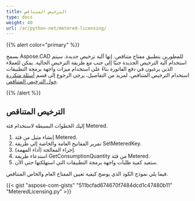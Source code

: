 ```yaml
---
title: الترخيص المتناقص
type: docs
weight: 40
url: /ar/python-net/metered-licensing/
---
```


{{% alert color="primary" %}} 

يسمح Aspose.CAD للمطورين بتطبيق مفتاح متناقص. إنها آلية ترخيص جديدة. سيتم استخدام آلية الترخيص الجديدة جنبًا إلى جنب مع طريقة الترخيص الحالية. يمكن للعملاء الذين يرغبون في دفع الفاتورة بناءً على استخدام ميزات واجهة برمجة التطبيقات استخدام الترخيص المتناقص. لمزيد من التفاصيل، يرجى الرجوع إلى قسم [أسئلة متكررة حول الترخيص المتناقص](https://purchase.aspose.com/faqs/licensing/metered).

{{% /alert %}} 
## **الترخيص المتناقص**
إليك الخطوات البسيطة لاستخدام فئة Metered.

1. إنشاء مثيل من فئة Metered.
1. تمرير المفاتيح العامة والخاصة إلى طريقة SetMeteredKey.
1. إجراء المعالجة (أداء المهمة).
1. استدعاء طريقة GetConsumptionQuantity من فئة Metered.
1. ستعيد كمية طلبات واجهة برمجة التطبيقات التي استهلكتها حتى الآن.

فيما يلي نموذج الكود الذي يوضح كيفية تعيين المفتاح العام والخاص المتناقص.

{{< gist "aspose-com-gists" "511bcfad674670f7484dcd1c47480b11" "MeteredLicensing.py" >}}
